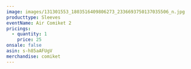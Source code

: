 ```yaml
---
image: images/131301553_1803516409806273_2336693750137035506_n.jpg
producttype: Sleeves
eventName: Air Comiket 2
pricings:
  - quantity: 1
    price: 25
onsale: false
asin: s-h85aAFUgV
merchandise: comiket
---
```

